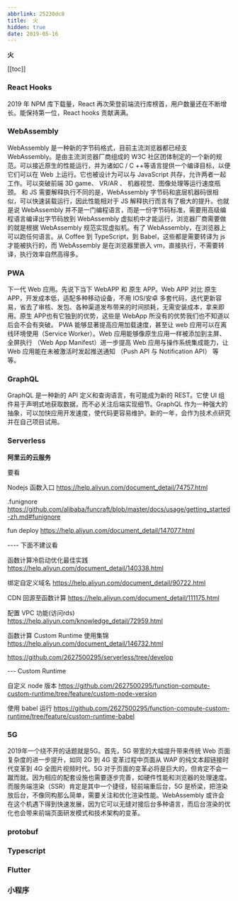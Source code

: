 ```yaml
---
abbrlink: 25230dc8
title:  火
hidden: true
date: 2019-05-16
---
```


<strong class='old-blog'>火</strong>

[[toc]]

### React Hooks
2019 年 NPM 库下载量，React 再次荣登前端流行库榜首，用户数量还在不断增长。能保持第一位，React hooks 贡献满满。

### WebAssembly
WebAssembly 是一种新的字节码格式，目前主流浏览器都已经支WebAssembly。是由主流浏览器厂商组成的 W3C 社区团体制定的一个新的规范。可以接近原生的性能运行，并为诸如C / C ++等语言提供一个编译目标，以便它们可以在 Web 上运行。它也被设计为可以与 JavaScript 共存，允许两者一起工作。可以突破前端 3D game、 VR/AR 、 机器视觉、图像处理等运行速度瓶颈。
和 JS 需要解释执行不同的是，WebAssembly 字节码和底层机器码很相似，可以快速装载运行，因此性能相对于 JS 解释执行而言有了极大的提升。也就是说 WebAssembly 并不是一门编程语言，而是一份字节码标准，需要用高级编程语言编译出字节码放到 WebAssembly 虚拟机中才能运行，浏览器厂商需要做的就是根据 WebAssembly 规范实现虚拟机。有了 WebAssembly，在浏览器上可以跑任何语言。从 Coffee 到 TypeScript，到 Babel，这些都是需要转译为 js 才能被执行的，而 WebAssembly 是在浏览器里嵌入 vm，直接执行，不需要转译，执行效率自然高得多。
### PWA
下一代 Web 应用。先说下当下 WebAPP 和 原生 APP。Web APP 对比 原生APP，开发成本低，适配多种移动设备，不用 IOS/安卓 多套代码，迭代更新容易，省去了审核、发包、各种渠道发布带来的时间损耗，无需安装成本，拿来即用。原生 APP也有它独到的优势，这些是 WebApp 所没有的优势我们也不知道以后会不会有突破。
PWA 能够显著提高应用加载速度，甚至让 web 应用可以在离线环境使用（Service Worker）。Web 应用能够像原生应用一样被添加到主屏、全屏执行 （Web App Manifest）进一步提高 Web 应用与操作系统集成能力，让 Web 应用能在未被激活时发起推送通知 （Push API 与 Notification API） 等等。
### GraphQL
GraphQL 是一种新的 API 定义和查询语言，有可能成为新的 REST。它使 UI 组件易于声明式地获取数据，而不必关注后端实现细节。GraphQL 作为一种强大的抽象，可以加快应用开发速度，使代码更容易维护。新的一年，会作为技术点研究并在自己项目试用。
### Serverless

**阿里云的云服务**

要看

Nodejs 函数入口
https://help.aliyun.com/document_detail/74757.html

.funignore
https://github.com/alibaba/funcraft/blob/master/docs/usage/getting_started-zh.md#funignore

fun deploy
https://help.aliyun.com/document_detail/147077.html

---- 下面不建议看

函数计算冷启动优化最佳实践
https://help.aliyun.com/document_detail/140338.html

绑定自定义域名
https://help.aliyun.com/document_detail/90722.html

CDN 回源至函数计算
https://help.aliyun.com/document_detail/111175.html

配置 VPC 功能(访问rds)
https://help.aliyun.com/knowledge_detail/72959.html

函数计算 Custom Runtime 使用集锦
https://help.aliyun.com/document_detail/146732.html

https://github.com/2627500295/serverless/tree/develop

--- Custom Runtime

自定义 node 版本
https://github.com/2627500295/function-compute-custom-runtime/tree/feature/custom-node-version

使用 babel 运行
https://github.com/2627500295/function-compute-custom-runtime/tree/feature/custom-runtime-babel

### 5G
2019年一个绕不开的话题就是5G。⾸先，5G 带宽的⼤幅提升带来传统 Web ⻚⾯复杂度的进⼀步提升，如同 2G 到 4G 变⾰过程中⻚⾯从 WAP 的纯⽂本超链接时代变⾰到 4G 全图⽚视频时代。5G 对于⻚⾯的变⾰必将是巨⼤的，但肯定不会⼀蹴⽽就。因为相应的配套设施也需要逐步完善，如硬件性能和浏览器的处理速度。⽽服务端渲染（SSR）肯定是其中⼀个捷径，轻前端重后台，5G 是桥梁，把渲染放后台，不像同构那么简单，需要关注和优化渲染性能。WebAssembly 或许会在这个机遇下得到快速发展，因为它可以⽆缝对接后台多种语⾔，⽽后台渲染的优化也会带来前端⻚⾯研发模式和技术架构的变⾰。

### protobuf
### Typescript
### Flutter
### 小程序

